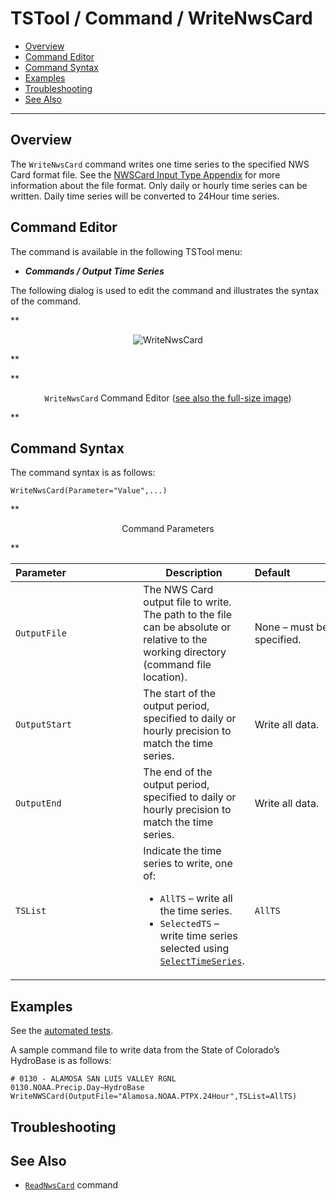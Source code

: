 # TSTool / Command / WriteNwsCard #

*   [Overview](#overview)
*   [Command Editor](#command-editor)
*   [Command Syntax](#command-syntax)
*   [Examples](#examples)
*   [Troubleshooting](#troubleshooting)
*   [See Also](#see-also)

-------------------------

## Overview ##

The `WriteNwsCard` command writes one time series to the specified NWS Card format file.
See the [NWSCard Input Type Appendix](../../datastore-ref/NWSCard/NWSCard.md) for more information about the file format.
Only daily or hourly time series can be written.  Daily time series will be converted to 24Hour time series.

## Command Editor ##

The command is available in the following TSTool menu:

*   ***Commands / Output Time Series***

The following dialog is used to edit the command and illustrates the syntax of the command.

**<p style="text-align: center;">
![WriteNwsCard](WriteNwsCard.png)
</p>**

**<p style="text-align: center;">
`WriteNwsCard` Command Editor (<a href="../WriteNwsCard.png">see also the full-size image</a>)
</p>**

## Command Syntax ##

The command syntax is as follows:

```text
WriteNwsCard(Parameter="Value",...)
```
**<p style="text-align: center;">
Command Parameters
</p>**

|**Parameter**&nbsp;&nbsp;&nbsp;&nbsp;&nbsp;&nbsp;&nbsp;&nbsp;&nbsp;&nbsp;&nbsp;&nbsp;&nbsp;&nbsp;&nbsp;&nbsp;&nbsp;&nbsp;&nbsp;&nbsp;&nbsp;&nbsp;&nbsp;&nbsp;&nbsp;|**Description**|**Default**&nbsp;&nbsp;&nbsp;&nbsp;&nbsp;&nbsp;&nbsp;&nbsp;&nbsp;&nbsp;&nbsp;&nbsp;&nbsp;&nbsp;&nbsp;&nbsp;&nbsp;&nbsp;&nbsp;&nbsp;&nbsp;&nbsp;&nbsp;&nbsp;&nbsp;&nbsp;&nbsp;|
|--------------|-----------------|-----------------|
| `OutputFile` | The NWS Card output file to write.  The path to the file can be absolute or relative to the working directory (command file location). | None – must be specified. |
| `OutputStart` | The start of the output period, specified to daily or hourly precision to match the time series. | Write all data. |
| `OutputEnd` | The end of the output period, specified to daily or hourly precision to match the time series. | Write all data. |
| `TSList` | Indicate the time series to write, one of:<ul><li> `AllTS` – write all the time series.</li><li> `SelectedTS` – write time series selected using [`SelectTimeSeries`](../SelectTimeSeries/SelectTimeSeries.md). | `AllTS` |

## Examples ##

See the [automated tests](https://github.com/OpenCDSS/cdss-app-tstool-test/tree/master/test/commands/WriteNwsCard).

A sample command file to write data from the State of Colorado’s HydroBase is as follows:

```
# 0130 - ALAMOSA SAN LUIS VALLEY RGNL
0130.NOAA.Precip.Day~HydroBase
WriteNWSCard(OutputFile="Alamosa.NOAA.PTPX.24Hour",TSList=AllTS)
```

## Troubleshooting ##

## See Also ##

*   [`ReadNwsCard`](../ReadNwsCard/ReadNwsCard.md) command
